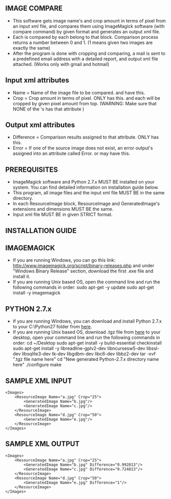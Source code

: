 IMAGE COMPARE
----------
- This software gets image name's and crop amount in terms of pixel from an input xml file, and compares them using ImageMagick software  (with compare command) by given format and generates an output xml file.
- Each <ResourceImage> is compared by each <GeneratedImage> belong to that block. Comparison process returns a number between 0 and 1. (1 means given two images are exactly the same) 
- After the program is done with cropping and comparing, a mail is sent to a predefined email address with a detailed report, and output xml file attached. (Works only with gmail and hotmail)

Input xml attributes
--------------------
- Name = Name of the image file to be compared. <ResourceImage> and <GeneratedImage> have this.
- Crop = Crop amount in terms of pixel. ONLY <ResourceImage> has this. <ResourceImage> and each <GeneratedImage> will be cropped by given pixel amount from top. (WARNING: Make sure that NONE of the <GeneratedImage>'s has that attribute )

Output xml attributes
--------------------
- Difference = Comparison results assigned to that attribute. ONLY 
<GeneratedImage> has this.
- Error = If one of the source image does not exist, an error output's 
assigned into an attribute called Error. <ResourceImage> or 
<GeneratedImage> may have this.

PREREQUISITES
--------------------------------------------------------------------------------
- ImageMagick software and Python 2.7.x MUST BE installed on your system. 
You can find detailed information on installation guide below.
- This program, all image files and the input xml file MUST BE in the 
same directory.
- In each ResourceImage block, ResourceImage and GeneratedImage's 
extensions and dimensions MUST BE the same.
- Input xml file MUST BE in given STRICT format.

INSTALLATION GUIDE
--------------------------------------------------------------------------------

IMAGEMAGICK
--------------------	
- If you are running Windows, you can go this link: 
http://www.imagemagick.org/script/binary-releases.php and under "Windows Binary 
Release" section, download the first .exe file and install it.
- If you are running Unix based OS, open the command line and run the 
following commands in order:
	sudo apt-get -y update
	sudo apt-get install -y imagemagick

PYTHON 2.7.x
------------------------------------------------------------	
- If you are running Windows, you can download and install Python 2.7.x to 
your C:\Python27 folder from [here](https://www.python.org/downloads/).
- If you are running Unix based OS, download .tgz file from [here](https://www.python.org/downloads/release/python-2710/) to your desktop, open 
your command line and run the following commands in order:
	cd ~/Desktop
	sudo apt-get install -y build-essential checkinstall
	sudo apt-get install -y libreadline-gplv2-dev libncursesw5-dev libssl-dev 
libsqlite3-dev tk-dev libgdbm-dev libc6-dev libbz2-dev
	tar -xvf ".tgz file name here"
	cd "New generated Python-2.7.x directory name here"
	./configure
	make

SAMPLE XML INPUT
--------------------------------------------------------------------------------
```
<Images>
	<ResourceImage Name="a.jpg" Crop="25">
		<GeneratedImage Name="b.jpg"/>			
		<GeneratedImage Name="c.jpg"/>
	</ResourceImage>
	<ResourceImage Name="d.jpg" Crop="50">
		<GeneratedImage Name="e.jpg"/>
	</ResourceImage>
</Images>
```
SAMPLE XML OUTPUT
--------------------------------------------------------------------------------
```
<Images>
	<ResourceImage Name="a.jpg" Crop="25">
		<GeneratedImage Name="b.jpg" Difference="0.992813"/>			
		<GeneratedImage Name="c.jpg" Difference="0.724813"/>
	</ResourceImage>
	<ResourceImage Name="d.jpg" Crop="50">
		<GeneratedImage Name="e.jpg" Difference="1"/>
	</ResourceImage>
</Images>
```
